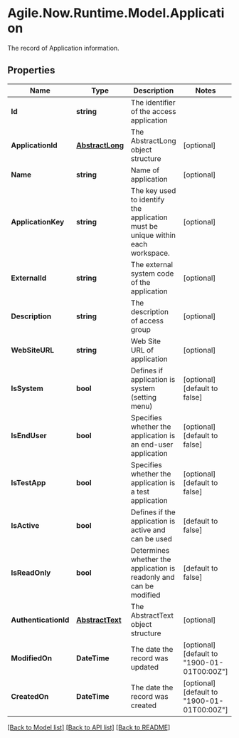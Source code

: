 # Agile.Now.Runtime.Model.Application
The record of Application information.

## Properties

Name | Type | Description | Notes
------------ | ------------- | ------------- | -------------
**Id** | **string** | The identifier of the access application | 
**ApplicationId** | [**AbstractLong**](AbstractLong.md) | The AbstractLong object structure | [optional] 
**Name** | **string** | Name of application | [optional] 
**ApplicationKey** | **string** | The key used to identify the application must be unique within each workspace. | [optional] 
**ExternalId** | **string** | The external system code of the application | [optional] 
**Description** | **string** | The description of access group | [optional] 
**WebSiteURL** | **string** | Web Site URL of application | [optional] 
**IsSystem** | **bool** | Defines if application is system (setting menu) | [optional] [default to false]
**IsEndUser** | **bool** | Specifies whether the application is an end-user application | [optional] [default to false]
**IsTestApp** | **bool** | Specifies whether the application is a test application | [optional] [default to false]
**IsActive** | **bool** | Defines if the application is active and can be used | [default to false]
**IsReadOnly** | **bool** | Determines whether the application is readonly and can be modified | [default to false]
**AuthenticationId** | [**AbstractText**](AbstractText.md) | The AbstractText object structure | [optional] 
**ModifiedOn** | **DateTime** | The date the record was updated | [optional] [default to "1900-01-01T00:00Z"]
**CreatedOn** | **DateTime** | The date the record was created | [optional] [default to "1900-01-01T00:00Z"]

[[Back to Model list]](../../README.md#documentation-for-models) [[Back to API list]](../../README.md#documentation-for-api-endpoints) [[Back to README]](../../README.md)


